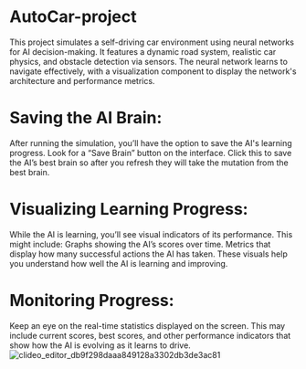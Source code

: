 # AutoCar-project
This project simulates a self-driving car environment using neural networks for AI decision-making. 
It features a dynamic road system, realistic car physics, and obstacle detection via sensors. The neural network learns to navigate effectively, 
with a visualization component to display the network's architecture and performance metrics.

# Saving the AI Brain:
After running the simulation, you’ll have the option to save the AI's learning progress. 
Look for a “Save Brain” button on the interface.
Click this to save the AI’s best brain so after you refresh they will take the mutation from the best brain.

# Visualizing Learning Progress:
While the AI is learning, you’ll see visual indicators of its performance. This might include:
Graphs showing the AI’s scores over time.
Metrics that display how many successful actions the AI has taken.
These visuals help you understand how well the AI is learning and improving.

# Monitoring Progress:
Keep an eye on the real-time statistics displayed on the screen. This may include current scores, best scores, and other performance indicators that show how the AI is evolving as it learns to drive.
![clideo_editor_db9f298daaa849128a3302db3de3ac81](https://github.com/user-attachments/assets/db9a7e43-feff-4c07-818f-191b4866b97d)
